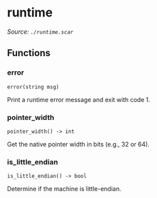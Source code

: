 # runtime

*Source: `./runtime.scar`*

## Functions

### error

`error(string msg)`

Print a runtime error message and exit with code 1.

### pointer_width

`pointer_width() -> int`

Get the native pointer width in bits (e.g., 32 or 64).

### is_little_endian

`is_little_endian() -> bool`

Determine if the machine is little-endian.

